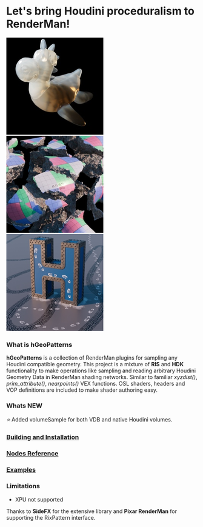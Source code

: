 # Let's bring Houdini proceduralism to RenderMan!
[![exampleimage](docs/img1.jpg) ![exampleimage](docs/img2.jpg) ![exampleimage](docs/img3.jpg)](https://alexeysmolenchuk.github.io/hGeoPatterns/)

### What is hGeoPatterns
**hGeoPatterns** is a collection of RenderMan plugins for sampling any Houdini compatible geometry. This project is a mixture of **RIS** and **HDK** functionality to make operations like sampling and reading arbitrary Houdini Geometry Data in RenderMan shading networks. Similar to familiar *xyzdist()*, *prim_attribute()*, *nearpoints()* VEX functions. OSL shaders, headers and VOP definitions are included to make shader authoring easy.

### Whats NEW
*:star:* Added volumeSample for both VDB and native Houdini volumes.

### [Building and Installation](docs/Building.md)

### [Nodes Reference](docs/Reference.md)

### [Examples](https://alexeysmolenchuk.github.io/hGeoPatterns/)

### Limitations
* XPU not supported

Thanks to **SideFX** for the extensive library and **Pixar RenderMan** for supporting the RixPattern interface.
